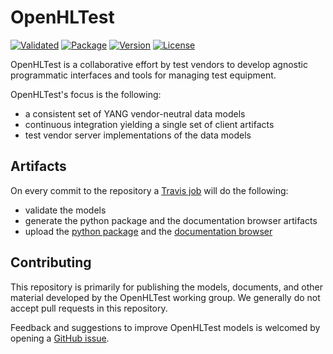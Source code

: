 # OpenHLTest
[![Validated](https://travis-ci.org/OpenHLTest/data-models.svg?branch=master)](https://travis-ci.org/OpenHLTest/data-models)
[![Package](https://img.shields.io/pypi/v/openhltest.svg)](https://pypi.org/project/openhltest)
[![Version](https://img.shields.io/pypi/pyversions/openhltest.svg)](https://pypi.org/project/openhltest)
[![License](https://img.shields.io/badge/license-MIT-green.svg)](https://en.wikipedia.org/wiki/MIT_License)

OpenHLTest is a collaborative effort by test vendors to develop agnostic programmatic interfaces and tools for managing test equipment.  

OpenHLTest's focus is the following:
- a consistent set of YANG vendor-neutral data models 
- continuous integration yielding a single set of client artifacts
- test vendor server implementations of the data models

## Artifacts
On every commit to the repository a [Travis job](https://travis-ci.org/OpenHLTest/data-models) will do the following:
- validate the models
- generate the python package and the documentation browser artifacts
- upload the [python package](https://pypi.org/project/openhltest/) and the [documentation browser](https://openhltest.github.io/docs/index.html)

## Contributing
This repository is primarily for publishing the models, documents, and other material developed by the OpenHLTest working group. We generally do not accept pull requests in this repository.

Feedback and suggestions to improve OpenHLTest models is welcomed by opening a [GitHub issue](https://github.com/OpenHLTest/data-models/issues).
